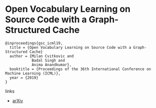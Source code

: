 # Open Vocabulary Learning on Source Code with a Graph-Structured Cache

```
@inproceedings{gsc_icml19,
  title = {Open Vocabulary Learning on Source Code with a Graph-Structured Cache}
  author = {Milan Cvitkovic and
            Badal Singh and
            Anima Anandkumar},
  booktitle = {Proceedings of the 36th International Conference on Machine Learning (ICML)},
  year = {2019}
}
```

links
- [arXiv](https://arxiv.org/abs/1810.08305)
